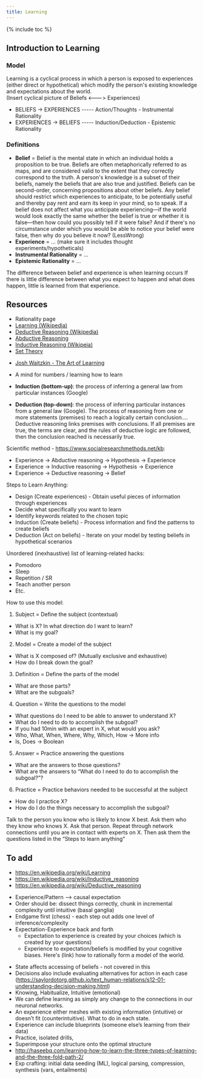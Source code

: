 ```yaml
---
title: Learning
---
```


{% include toc %}

## Introduction to Learning
### Model
Learning is a cyclical process in which a person is exposed to experiences (either direct or hypothetical) which modify the person's existing knowledge and expectations about the world.  
(Insert cyclical picture of Beliefs <---> Experiences)
- BELIEFS → EXPERIENCES ----- Action/Thoughts - Instrumental Rationality
- EXPERIENCES → BELIEFS ----- Induction/Deduction - Epistemic Rationality

### Definitions
- **Belief** = Belief is the mental state in which an individual holds a proposition to be true. Beliefs are often metaphorically referred to as maps, and are considered valid to the extent that they correctly correspond to the truth. A person's knowledge is a subset of their beliefs, namely the beliefs that are also true and justified. Beliefs can be second-order, concerning propositions about other beliefs.
Any belief should restrict which experiences to anticipate, to be potentially useful and thereby pay rent and earn its keep in your mind, so to speak. If a belief does not affect what you anticipate experiencing—if the world would look exactly the same whether the belief is true or whether it is false—then how could you possibly tell if it were false? And if there's no circumstance under which you would be able to notice your belief were false, then why do you believe it now? (LessWrong)
- **Experience** = ... (make sure it includes thought experiments/hypotheticals)
- **Instrumental Rationality** = ...
- **Epistemic Rationality** = ...

The difference between belief and experience is when learning occurs
If there is little difference between what you expect to happen and what does happen, little is learned from that experience.

## Resources
- Rationality page
- [Learning (Wikipedia)](https://en.wikipedia.org/wiki/Learning)
- [Deductive Reasoning (Wikipedia)](https://en.wikipedia.org/wiki/Deductive_reasoning)
- [Abductive Reasoning](https://en.wikipedia.org/wiki/Abductive_reasoning)
- [Inductive Reasoning (Wikipeia)](https://en.wikipedia.org/wiki/Inductive_reasoning)
- [Set Theory](https://en.wikipedia.org/wiki/Set_theory)
* [Josh Waitzkin - The Art of Learning](../books/josh-waitzkin--the-art-of-learning)
- A mind for numbers / learning how to learn



- **Induction (bottom-up)**: the process of inferring a general law from particular instances (Google)
- **Deduction (top-down)**: the process of inferring particular instances from a general law (Google). The process of reasoning from one or more statements (premises) to reach a logically certain conclusion…. Deductive reasoning links premises with conclusions. If all premises are true, the terms are clear, and the rules of deductive logic are followed, then the conclusion reached is necessarily true.


Scientific method - https://www.socialresearchmethods.net/kb:
- Experience → Abductive reasoning → Hypothesis → Experience
- Experience → Inductive reasoning → Hypothesis → Experience
- Experience → Deductive reasoning → Belief

Steps to Learn Anything:
- Design (Create experiences) - Obtain useful pieces of information through experiences
- Decide what specifically you want to learn
- Identify keywords related to the chosen topic
- Induction (Create beliefs) - Process information and find the patterns to create beliefs
- Deduction (Act on beliefs) - Iterate on your model by testing beliefs in hypothetical scenarios

Unordered (inexhaustive) list of learning-related hacks:
- Pomodoro
- Sleep
- Repetition / SR
- Teach another person
- Etc.

How to use this model:
1. Subject = Define the subject (contextual)
  - What is X? In what direction do I want to learn?
  - What is my goal?
2. Model = Create a model of the subject
  - What is X composed of? (Mutually exclusive and exhaustive)
  - How do I break down the goal?
3. Definition = Define the parts of the model
  - What are those parts?
  - What are the subgoals?
4. Question = Write the questions to the model
  - What questions do I need to be able to answer to understand X?
  - What do I need to do to accomplish the subgoal?
  - If you had 10min with an expert in X, what would you ask?
  - Who, What, When, Where, Why, Which, How → More info
  - Is, Does → Boolean
5. Answer = Practice answering the questions
  - What are the answers to those questions?
  - What are the answers to “What do I need to do to accomplish the subgoal?”?
6. Practice = Practice behaviors needed to be successful at the subject
  - How do I practice X?
  - How do I do the things necessary to accomplish the subgoal?

Talk to the person you know who is likely to know X best. Ask them who they know who knows X. Ask that person. Repeat through network connections until you are in contact with experts on X. Then ask them the questions listed in the “Steps to learn anything"

## To add
- https://en.wikipedia.org/wiki/Learning
- https://en.wikipedia.org/wiki/Inductive_reasoning
- https://en.wikipedia.org/wiki/Deductive_reasoning
* Experience/Pattern --> causal expectation
* Order should be: dissect things correctly, chunk in incremental complexity until intuitive (basal ganglia)
* Endgame first (chess) - each step out adds one level of inference/complexity
* Expectation-Experience back and forth
  * Expectation to experience is created by your choices (which is created by your questions)
  * Experience to expectation/beliefs is modified by your cognitive biases. Here's (link) how to rationally form a model of the world.
- State affects accessing of beliefs - not covered in this
- Decisions also include evaluating alternatives for action in each case (https://saylordotorg.github.io/text_human-relations/s12-01-understanding-decision-making.html)
- Knowing, Habitualize, Intuitive (emotional)
- We can define learning as simply any change to the connections in our neuronal networks.
- An experience either meshes with existing information (intuitive) or doesn’t fit (counterintuitive). What to do in each state.
- Experience can include blueprints (someone else’s learning from their data)
- Practice, isolated drills,
- Superimpose your structure onto the optimal structure
- http://haseebq.com/learning-how-to-learn-the-three-types-of-learning-and-the-three-fold-path-2/
- Exp crafting: initial data seeding (ML), logical parsing, compression, synthesis (vars, entailments)
